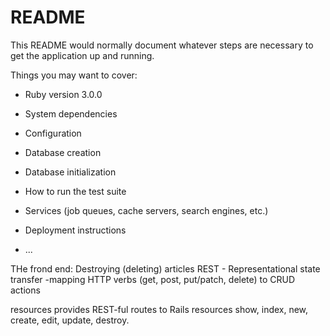 # README

This README would normally document whatever steps are necessary to get the
application up and running.

Things you may want to cover:

- Ruby version
  3.0.0
- System dependencies

- Configuration

- Database creation

- Database initialization

- How to run the test suite

- Services (job queues, cache servers, search engines, etc.)

- Deployment instructions

- ...

THe frond end: Destroying (deleting) articles
REST - Representational state transfer -mapping HTTP verbs (get, post, put/patch, delete) to CRUD actions

resources provides REST-ful routes to Rails resources
show, index, new, create, edit, update, destroy.
